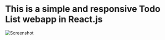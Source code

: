 # This is a simple and responsive Todo List webapp in React.js
![Screenshot](https://user-images.githubusercontent.com/57289040/139563709-c997cc62-e68b-4663-8c34-eaafd11e9e59.png)